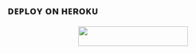 ## ᴅᴇᴘʟᴏʏ ᴏɴ ʜᴇʀᴏᴋᴜ
<p align="center"><a href="https://heroku.com/deploy?template=https://github.com/Koch-Dev/textblock"> <img src="https://img.shields.io/badge/Deploy%20To%20Heroku-black?style=for-the-badge&logo=heroku" width="220" height="40.45"/></a></p>
